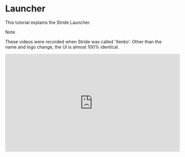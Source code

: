 # Launcher
This tutorial explains the Stride Launcher.
> [!NOTE]
> These videos were recorded when Stride was called 'Xenko'. Other than the name and logo change, the UI is almost 100% identical.

<iframe width="560" height="315" src="https://www.youtube.com/embed/JO9XusgPi8w" frameborder="0" allow="accelerometer; autoplay; encrypted-media; gyroscope; picture-in-picture" allowfullscreen></iframe>